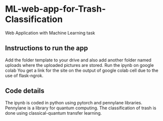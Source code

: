 # ML-web-app-for-Trash-Classification
Web Application with Machine Learning task
## Instructions to run the app
Add the folder template to your drive and also add another folder named uploads where the uploaded pictures are stored.
Run the ipynb on google colab
You get a link for the site on the output of google colab cell due to the use of flask-ngrok.
## Code details
The ipynb is coded in python using pytorch and pennylane libraries. Pennylane is a library for quantum computing.
The classification of trash is done using classical-quantum transfer learning.
